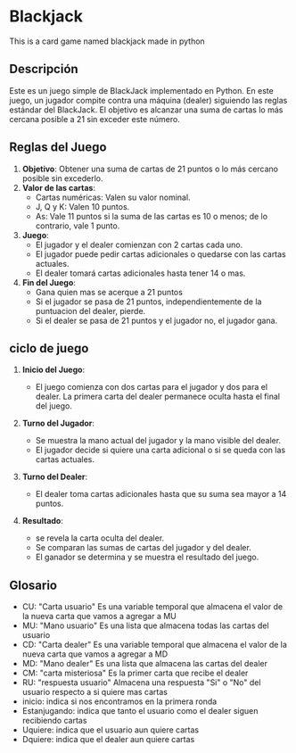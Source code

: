 # Blackjack
This is a card game named blackjack made in python

## Descripción

Este es un juego simple de BlackJack implementado en Python. En este juego, un jugador compite contra una máquina (dealer) siguiendo las reglas estándar del BlackJack. El objetivo es alcanzar una suma de cartas lo más cercana posible a 21 sin exceder este número.

## Reglas del Juego

1. **Objetivo**: Obtener una suma de cartas de 21 puntos o lo más cercano posible sin excederlo.
2. **Valor de las cartas**:
    - Cartas numéricas: Valen su valor nominal.
    - J, Q y K: Valen 10 puntos.
    - As: Vale 11 puntos si la suma de las cartas es 10 o menos; de lo contrario, vale 1 punto.
3. **Juego**:
    - El jugador y el dealer comienzan con 2 cartas cada uno.
    - El jugador puede pedir cartas adicionales o quedarse con las cartas actuales.
    - El dealer tomará cartas adicionales hasta tener 14 o mas.
4. **Fin del Juego**:
    - Gana quien mas se acerque a 21 puntos
    - Si el jugador se pasa de 21 puntos, independientemente de la puntuacion del dealer, pierde.
    - Si el dealer se pasa de 21 puntos y el jugador no, el jugador gana.

## ciclo de juego

1. **Inicio del Juego**:
    - El juego comienza con dos cartas para el jugador y dos para el dealer. La primera carta del dealer permanece oculta hasta el final del juego.

2. **Turno del Jugador**:
    - Se muestra la mano actual del jugador y la mano visible del dealer.
    - El jugador decide si quiere una carta adicional o si se queda con las cartas actuales.

3. **Turno del Dealer**:
    - El dealer toma cartas adicionales hasta que su suma sea mayor a 14 puntos.

4. **Resultado**:
    - se revela la carta oculta del dealer.
    - Se comparan las sumas de cartas del jugador y del dealer.
    - El ganador se determina y se muestra el resultado del juego.

## Glosario

- CU: "Carta usuario" Es una variable temporal que almacena el valor de la nueva carta que vamos a agregar a MU
- MU: "Mano usuario" Es una lista que almacena todas las cartas del usuario 
- CD: "Carta dealer" Es una variable temporal que almacena el valor de la nueva carta que vamos a agregar a MD
- MD: "Mano dealer" Es una lista que almacena las cartas del dealer
- CM: "carta misteriosa" Es la primer carta que recibe el dealer 
- RU: "respuesta usuario" Almacena una respuesta "Si" o "No" del usuario respecto a si quiere mas cartas
- inicio: indica si nos encontramos en la primera ronda
- Estanjugando: indica que tanto el usuario como el dealer siguen recibiendo cartas
- Uquiere: indica que el usuario aun quiere cartas
- Dquiere: indica que el dealer aun quiere cartas
